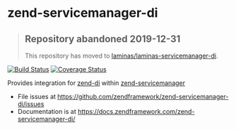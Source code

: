 # zend-servicemanager-di

> ## Repository abandoned 2019-12-31
>
> This repository has moved to [laminas/laminas-servicemanager-di](https://github.com/laminas/laminas-servicemanager-di).

[![Build Status](https://secure.travis-ci.org/zendframework/zend-servicemanager-di.svg?branch=master)](https://secure.travis-ci.org/zendframework/zend-servicemanager-di)
[![Coverage Status](https://coveralls.io/repos/github/zendframework/zend-servicemanager-di/badge.svg?branch=master)](https://coveralls.io/github/zendframework/zend-servicemanager-di?branch=master)

Provides integration for [zend-di](https://github.com/zendframework/zend-di)
within [zend-servicemanager](https://github.com/zendframework/zend-servicemanager)

- File issues at https://github.com/zendframework/zend-servicemanager-di/issues
- Documentation is at https://docs.zendframework.com/zend-servicemanager-di/
